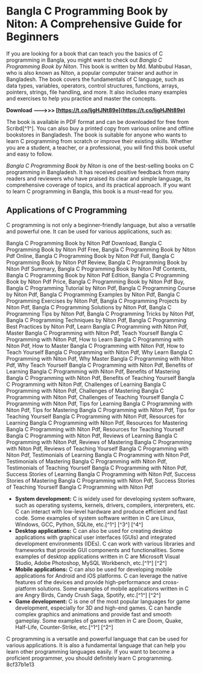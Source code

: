 
 
# Bangla C Programming Book by Niton: A Comprehensive Guide for Beginners
 
If you are looking for a book that can teach you the basics of C programming in Bangla, you might want to check out *Bangla C Programming Book by Niton*. This book is written by Md. Mahbubul Hasan, who is also known as Niton, a popular computer trainer and author in Bangladesh. The book covers the fundamentals of C language, such as data types, variables, operators, control structures, functions, arrays, pointers, strings, file handling, and more. It also includes many examples and exercises to help you practice and master the concepts.
 
**Download --->>> [https://t.co/ljgHJNt89e](https://t.co/ljgHJNt89e)**


 
The book is available in PDF format and can be downloaded for free from Scribd[^1^]. You can also buy a printed copy from various online and offline bookstores in Bangladesh. The book is suitable for anyone who wants to learn C programming from scratch or improve their existing skills. Whether you are a student, a teacher, or a professional, you will find this book useful and easy to follow.
 
*Bangla C Programming Book by Niton* is one of the best-selling books on C programming in Bangladesh. It has received positive feedback from many readers and reviewers who have praised its clear and simple language, its comprehensive coverage of topics, and its practical approach. If you want to learn C programming in Bangla, this book is a must-read for you.
  
## Applications of C Programming
 
C programming is not only a beginner-friendly language, but also a versatile and powerful one. It can be used for various applications, such as:
 
Bangla C Programming Book by Niton Pdf Download,  Bangla C Programming Book by Niton Pdf Free,  Bangla C Programming Book by Niton Pdf Online,  Bangla C Programming Book by Niton Pdf Full,  Bangla C Programming Book by Niton Pdf Review,  Bangla C Programming Book by Niton Pdf Summary,  Bangla C Programming Book by Niton Pdf Contents,  Bangla C Programming Book by Niton Pdf Edition,  Bangla C Programming Book by Niton Pdf Price,  Bangla C Programming Book by Niton Pdf Buy,  Bangla C Programming Tutorial by Niton Pdf,  Bangla C Programming Course by Niton Pdf,  Bangla C Programming Examples by Niton Pdf,  Bangla C Programming Exercises by Niton Pdf,  Bangla C Programming Projects by Niton Pdf,  Bangla C Programming Solutions by Niton Pdf,  Bangla C Programming Tips by Niton Pdf,  Bangla C Programming Tricks by Niton Pdf,  Bangla C Programming Techniques by Niton Pdf,  Bangla C Programming Best Practices by Niton Pdf,  Learn Bangla C Programming with Niton Pdf,  Master Bangla C Programming with Niton Pdf,  Teach Yourself Bangla C Programming with Niton Pdf,  How to Learn Bangla C Programming with Niton Pdf,  How to Master Bangla C Programming with Niton Pdf,  How to Teach Yourself Bangla C Programming with Niton Pdf,  Why Learn Bangla C Programming with Niton Pdf,  Why Master Bangla C Programming with Niton Pdf,  Why Teach Yourself Bangla C Programming with Niton Pdf,  Benefits of Learning Bangla C Programming with Niton Pdf,  Benefits of Mastering Bangla C Programming with Niton Pdf,  Benefits of Teaching Yourself Bangla C Programming with Niton Pdf,  Challenges of Learning Bangla C Programming with Niton Pdf,  Challenges of Mastering Bangla C Programming with Niton Pdf,  Challenges of Teaching Yourself Bangla C Programming with Niton Pdf,  Tips for Learning Bangla C Programming with Niton Pdf,  Tips for Mastering Bangla C Programming with Niton Pdf,  Tips for Teaching Yourself Bangla C Programming with Niton Pdf,  Resources for Learning Bangla C Programming with Niton Pdf,  Resources for Mastering Bangla C Programming with Niton Pdf,  Resources for Teaching Yourself Bangla C Programming with Niton Pdf,  Reviews of Learning Bangla C Programming with Niton Pdf,  Reviews of Mastering Bangla C Programming with Niton Pdf,  Reviews of Teaching Yourself Bangla C Programming with Niton Pdf,  Testimonials of Learning Bangla C Programming with Niton Pdf,  Testimonials of Mastering Bangla C Programming with Niton Pdf,  Testimonials of Teaching Yourself Bangla C Programming with Niton Pdf,  Success Stories of Learning Bangla C Programming with Niton Pdf,  Success Stories of Mastering Bangla C Programming with Niton Pdf,  Success Stories of Teaching Yourself Bangla C Programming with Niton Pdf
 
- **System development:** C is widely used for developing system software, such as operating systems, kernels, drivers, compilers, interpreters, etc. C can interact with low-level hardware and produce efficient and fast code. Some examples of system software written in C are Linux, Windows, GCC, Python, SQLite, etc.[^1^] [^3^] [^4^]
- **Desktop applications:** C can also be used for creating desktop applications with graphical user interfaces (GUIs) and integrated development environments (IDEs). C can work with various libraries and frameworks that provide GUI components and functionalities. Some examples of desktop applications written in C are Microsoft Visual Studio, Adobe Photoshop, MySQL Workbench, etc.[^1^] [^2^]
- **Mobile applications:** C can also be used for developing mobile applications for Android and iOS platforms. C can leverage the native features of the devices and provide high-performance and cross-platform solutions. Some examples of mobile applications written in C are Angry Birds, Candy Crush Saga, Spotify, etc.[^1^] [^2^]
- **Game development:** C is one of the most popular languages for game development, especially for 3D and high-end games. C can handle complex graphics and animations and provide fast and smooth gameplay. Some examples of games written in C are Doom, Quake, Half-Life, Counter-Strike, etc.[^1^] [^2^]

C programming is a versatile and powerful language that can be used for various applications. It is also a fundamental language that can help you learn other programming languages easily. If you want to become a proficient programmer, you should definitely learn C programming.
 8cf37b1e13
 
